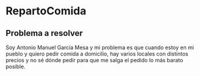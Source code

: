 # RepartoComida
## Problema a resolver
Soy Antonio Manuel García Mesa y mi problema es que cuando estoy en mi pueblo y quiero pedir comida a domicilio, hay varios locales con distintos precios y no sé dónde pedir para que me salga el pedido lo más barato posible.